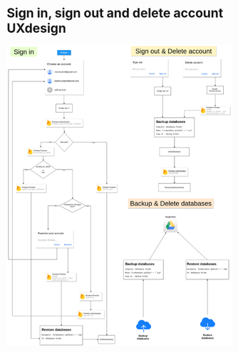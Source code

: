# Sign in, sign out and delete account UXdesign


![](https://github.com/diansoha/UXcode/blob/master/Sign%20in%2C%20Sign%20out%20and%20delete%20account.png)
